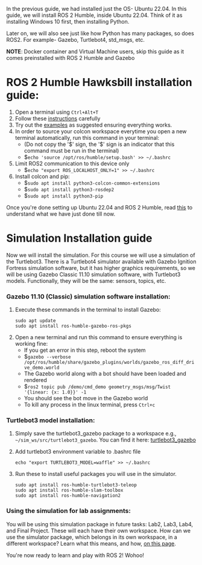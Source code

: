 In the previous guide, we had installed just the OS- Ubuntu 22.04. In this guide, we will install ROS 2 Humble, inside Ubuntu 22.04. Think of it as installing Windows 10 first, then installing Python.

Later on, we will also see just like how Python has many packages, so does ROS2. For example- Gazebo, Turtlebot4, std_msgs, etc.

**NOTE**: Docker container and Virtual Machine users, skip this guide as it comes preinstalled with ROS 2 Humble and Gazebo

# ROS 2 Humble Hawksbill installation guide:
1. Open a terminal using `Ctrl+Alt+T`
1. Follow these [instructions](https://docs.ros.org/en/humble/Installation/Ubuntu-Install-Debians.html) carefully
1. Try out the [examples](https://docs.ros.org/en/humble/Installation/Ubuntu-Install-Debians.html#try-some-examples) as suggested ensuring everything works.
1. In order to source your colcon workspace everytime you open a new terminal automatically, run this command in your terminal:
    * (Do not copy the '\$' sign, the '\$' sign is an indicator that this command must be run in the terminal)
    * $`echo 'source /opt/ros/humble/setup.bash' >> ~/.bashrc`
1. Limit ROS2 communication to this device only
    * $`echo "export ROS_LOCALHOST_ONLY=1" >> ~/.bashrc`
1. Install colcon and pip:
    * $`sudo apt install python3-colcon-common-extensions`
    * $`sudo apt install python3-rosdep2`
    * $`sudo apt install python3-pip`

Once you're done setting up Ubuntu 22.04 and ROS 2 Humble, read [this](https://github.com/naslab-projects/ME597/blob/master/0-Setup/Resources/Software_pkg_%26_OS.md) to understand what we have just done till now. 

# Simulation Installation guide
Now we will install the simulation. For this course we will use a simulation of the Turtlebot3. There is a Turtlebot4 simulator available with Gazebo Ignition Fortress simulation software, but it has higher graphics requirements, so we will be using Gazebo Classic 11.10 simulation software, with Turtlebot3 models. Functionally, they will be the same: sensors, topics, etc.

### Gazebo 11.10 (Classic) simulation software installation:
1. Execute these commands in the terminal to install Gazebo:
    ```
    sudo apt update
    sudo apt install ros-humble-gazebo-ros-pkgs
    ```
1. Open a new terminal and run this command to ensure everything is working fine:
    * If you get an error in this step, reboot the system
    * $`gazebo --verbose /opt/ros/humble/share/gazebo_plugins/worlds/gazebo_ros_diff_drive_demo.world`
    * The Gazebo world along with a bot should have been loaded and rendered
    * $`ros2 topic pub /demo/cmd_demo geometry_msgs/msg/Twist '{linear: {x: 1.0}}' -1`
    * You should see the bot move in the Gazebo world
    * To kill any process in the linux terminal, press `Ctrl+c`


### Turtlebot3 model installation:

1. Simply save the turtlebot3_gazebo package to a workspace e.g., `~/sim_ws/src/turtlebot3_gazebo`.  You can find it here: [turtlebot3_gazebo](https://github.com/naslab-projects/ME597_Final_project_pkgs_ros2)

3. Add turtlebot3 environment variable to .bashrc file
    ```
    echo "export TURTLEBOT3_MODEL=waffle" >> ~/.bashrc
    ```
2. Run these to install useful packages you will use in the simulator.
    ```
    sudo apt install ros-humble-turtlebot3-teleop
    sudo apt install ros-humble-slam-toolbox
    sudo apt install ros-humble-navigation2
    ```

### Using the simulation for lab assignments:
You will be using this simulation package in future tasks: Lab2, Lab3, Lab4, and Final Project. These will each have their own workspace. How can we use the simulator package, which belongs in its own workspace, in a different workspace? Learn what this means, and how, [on this page](https://github.com/naslab-projects/ME597/blob/master/1-ROS_2_Basics/4-ROS_2_workspaces.md).


You're now ready to learn and play with ROS 2! Wohoo!
